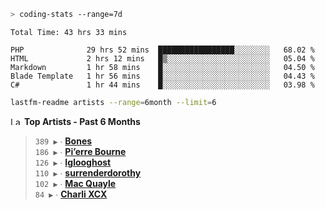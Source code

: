 ```zsh
> coding-stats --range=7d
```

<!--START_SECTION:waka-->

```text
Total Time: 43 hrs 33 mins

PHP              29 hrs 52 mins  █████████████████░░░░░░░░   68.02 %
HTML             2 hrs 12 mins   █▒░░░░░░░░░░░░░░░░░░░░░░░   05.04 %
Markdown         1 hr 58 mins    █░░░░░░░░░░░░░░░░░░░░░░░░   04.50 %
Blade Template   1 hr 56 mins    █░░░░░░░░░░░░░░░░░░░░░░░░   04.43 %
C#               1 hr 44 mins    █░░░░░░░░░░░░░░░░░░░░░░░░   03.98 %
```

<!--END_SECTION:waka-->

```zsh
lastfm-readme artists --range=6month --limit=6
```

<!--START_LASTFM_ARTISTS:{"period": "6month", "rows": 6}-->
<a href="https://last.fm" target="_blank"><img src="https://user-images.githubusercontent.com/17434202/215290617-e793598d-d7c9-428f-9975-156db1ba89cc.svg" alt="Last.fm Logo" width="18" height="13"/></a> **Top Artists - Past 6 Months**

> `389 ▶️` ∙ **[Bones](https://www.last.fm/music/Bones)**<br/>
> `186 ▶️` ∙ **[Pi’erre Bourne](https://www.last.fm/music/Pi%E2%80%99erre+Bourne)**<br/>
> `126 ▶️` ∙ **[Iglooghost](https://www.last.fm/music/Iglooghost)**<br/>
> `110 ▶️` ∙ **[surrenderdorothy](https://www.last.fm/music/surrenderdorothy)**<br/>
> `102 ▶️` ∙ **[Mac Quayle](https://www.last.fm/music/Mac+Quayle)**<br/>
> `84 ▶️` ∙ **[Charli XCX](https://www.last.fm/music/Charli+XCX)**<br/>
<!--END_LASTFM_ARTISTS-->
